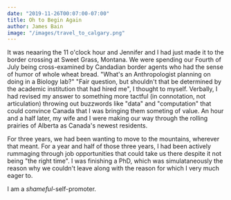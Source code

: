 ```yaml
---
date: "2019-11-26T00:07:00-07:00"
title: Oh to Begin Again
author: James Bain
image: "/images/travel_to_calgary.png"
---
```


It was neaaring the 11 o'clock hour and Jennifer and I had just made it to the border crossing at Sweet Grass, Montana. We were spending our Fourth of July being cross-examined by Candadian border agents who had the sense of humor of whole wheat bread.  "What's an Anthropologist planning on doing in a Biology lab?" "Fair question, but shouldn't that be determined by the academic institution that had hired me", I thought to myself. Verbally, I had revised my answer to something more tactful (in connotation, not articulation) throwing out buzzwords like "data" and "computation" that could convince Canada that I was bringing them someting of value. An hour and a half later, my wife and I were making our way through the rolling prairies of Alberta as Canada's newest residents.

For three years, we had been wanting to move to the mountains, wherever that meant. For a year and half of those three years, I had been actively rummaging through job opportunities that could take us there despite it not being "the right time". I was finishing a PhD, which was simulataneously the reason why we couldn't leave along with the reason for which I very much eager to.


I am a *shameful*-self-promoter. 